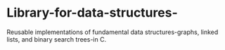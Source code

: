 # Library-for-data-structures-
Reusable implementations of fundamental data structures-graphs, linked lists, and binary search trees-in C.

